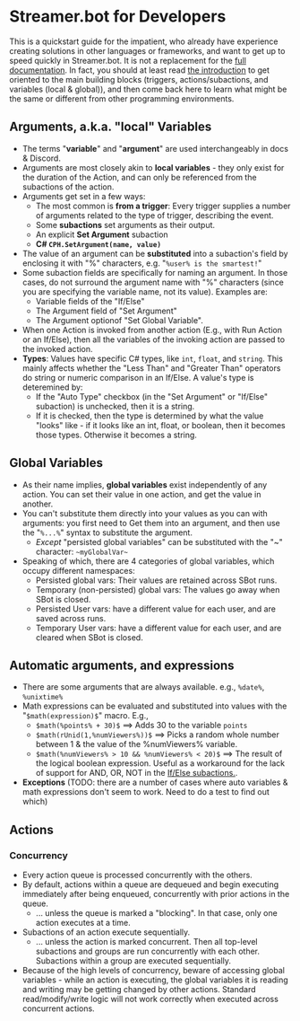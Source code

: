 # Streamer.bot for Developers

This is a quickstart guide for the impatient, who already have experience creating solutions in other languages or frameworks, and want to get up to speed quickly in Streamer.bot.  It is not a replacement for the [full documentation](https://docs.streamer.bot/ ).  In fact, you should at least read [the introduction](https://docs.streamer.bot/get-started/introduction ) to get oriented to the main building blocks (triggers, actions/subactions, and variables (local & global)), and then come back here to learn what might be the same or different from other programming environments.

## Arguments, a.k.a. "local" Variables
* The terms "**variable**" and "**argument**" are used interchangeably in docs & Discord.
* Arguments are most closely akin to **local variables** - they only exist for the duration of the Action, and can only be referenced from the subactions of the action.
* Arguments get set in a few ways:
  * The most common is **from a trigger**: Every trigger supplies a number of arguments related to the type of trigger, describing the event.
  * Some **subactions** set arguments as their output.
  * An explicit **Set Argument** subaction
  * **C\# `CPH.SetArgument(name, value)`**
* The value of an argument can be **substituted** into a subaction's field by enclosing it with "%" characters, e.g. "`%user% is the smartest!`"
* Some subaction fields are specifically for naming an argument.  In those cases, do not surround the argument name with "%" characters (since you are specifying the variable name, not its value).  Examples are:
  * Variable fields of the "If/Else"
  * The Argument field of "Set Argument"
  * The Argument optionof "Set Global Variable".
* When one Action is invoked from another action (E.g., with Run Action or an If/Else), then all the variables of the invoking action are passed to the invoked action.
* **Types**: Values have specific C# types, like `int`, `float`, and `string`.  This mainly affects whether the "Less Than" and "Greater Than" operators do string or numeric comparison in an If/Else.  A value's type is deteremined by:
  * If the "Auto Type" checkbox (in the "Set Argument" or "If/Else" subaction) is unchecked, then it is a string.
  * If it is checked, then the type is determined by what the value "looks" like - if it looks like an int, float, or boolean, then it becomes those types.  Otherwise it becomes a string.

## Global Variables
* As their name implies, **global variables** exist independently of any action.  You can set their value in one action, and get the value in another.
* You can't substitute them directly into your values as you can with arguments: you first need to Get them into an argument, and then use the "`%...%`" syntax to substitute the argument.
  * *Except* "persisted global variables" can be substituted with the "~" character: `~myGlobalVar~`
* Speaking of which, there are 4 categories of global variables, which occupy different namespaces:
  * Persisted global vars: Their values are retained across SBot runs.
  * Temporary (non-persisted) global vars: The values go away when SBot is closed.
  * Persisted User vars: have a different value for each user, and are saved across runs.
  * Temporary User vars: have a different value for each user, and are cleared when SBot is closed.

## Automatic arguments, and expressions
* There are some arguments that are always available. e.g., `%date%`, `%unixtime%`
* Math expressions can be evaluated and substituted into values with the "`$math(expression)$`" macro.  E.g.,
  * `$math(%points% + 30)$` ==> Adds 30 to the variable `points`
  * `$math(rUnid(1,%numViewers%))$` ==> Picks a random whole number between 1 & the value of the %numViewers% variable.
  * `$math(%numViewers% > 10 && %numViewers% < 20)$` ==> The result of the logical boolean expression.  Useful as a workaround for the lack of support for AND, OR, NOT in the [If/Else subactions.](https://docs.streamer.bot/api/sub-actions/core/logic/if-else).
* **Exceptions**  (TODO: there are a number of cases where auto variables & math expressions don't seem to work.  Need to do a test to find out which)

## Actions

### Concurrency

* Every action queue is processed concurrently with the others.
* By default, actions within a queue are dequeued and begin executing immediately after being enqueued, concurrently with prior actions in the queue.
  * ... unless the queue is marked a "blocking".  In that case, only one action executes at a time.
* Subactions of an action execute sequentially.
  * ... unless the action is marked concurrent.  Then all top-level subactions and groups are run concurrently with each other.  Subactions within a group are executed sequentially.
* Because of the high levels of concurrency, beware of accessing global variables - while an action is executing, the global variables it is reading and writing may be getting changed by other actions.  Standard read/modify/write logic will not work correctly when executed across concurrent actions.

